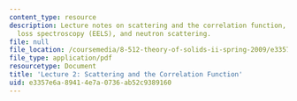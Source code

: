 ```yaml
---
content_type: resource
description: Lecture notes on scattering and the correlation function, electron energy
  loss spectroscopy (EELS), and neutron scattering.
file: null
file_location: /coursemedia/8-512-theory-of-solids-ii-spring-2009/e3357e6a89414e7a0736ab52c9389160_MIT8_512s09_lec02.pdf
file_type: application/pdf
resourcetype: Document
title: 'Lecture 2: Scattering and the Correlation Function'
uid: e3357e6a-8941-4e7a-0736-ab52c9389160
---
```

